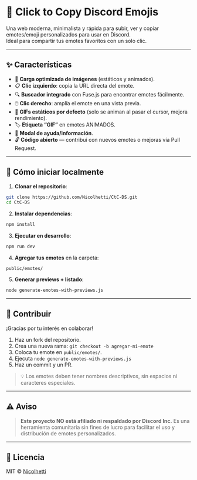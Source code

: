 # 🎉 Click to Copy Discord Emojis

Una web moderna, minimalista y rápida para subir, ver y copiar emotes/emoji personalizados para usar en Discord.  
Ideal para compartir tus emotes favoritos con un solo clic.

---

## ✨ Características

- 💾 **Carga optimizada de imágenes** (estáticos y animados).
- 📋 **Clic izquierdo**: copia la URL directa del emote.
- 🔍 **Buscador integrado** con Fuse.js para encontrar emotes fácilmente.
- 🖱️ **Clic derecho**: amplía el emote en una vista previa.
- 🧠 **GIFs estáticos por defecto** (solo se animan al pasar el cursor, mejora rendimiento).
- 🏷️ **Etiqueta “GIF”** en emotes ANIMADOS.
- 📝 **Modal de ayuda/información**.
- 🔓 **Código abierto** — contribuí con nuevos emotes o mejoras vía Pull Request.

---

## 🚀 Cómo iniciar localmente

1. **Clonar el repositorio**:

```bash
git clone https://github.com/Nicolhetti/CtC-DS.git
cd CtC-DS
````

2. **Instalar dependencias**:

```bash
npm install
```

3. **Ejecutar en desarrollo**:

```bash
npm run dev
```

4. **Agregar tus emotes** en la carpeta:

```
public/emotes/
```

5. **Generar previews + listado**:

```bash
node generate-emotes-with-previews.js
```

---

## 🤝 Contribuir

¡Gracias por tu interés en colaborar!

1. Haz un fork del repositorio.
2. Crea una nueva rama: `git checkout -b agregar-mi-emote`
3. Coloca tu emote en `public/emotes/`.
4. Ejecuta `node generate-emotes-with-previews.js`
5. Haz un commit y un PR.

> 💡 Los emotes deben tener nombres descriptivos, sin espacios ni caracteres especiales.

---

## ⚠️ Aviso

> **Este proyecto NO está afiliado ni respaldado por Discord Inc.**
> Es una herramienta comunitaria sin fines de lucro para facilitar el uso y distribución de emotes personalizados.

---

## 📄 Licencia

MIT © [Nicolhetti](https://github.com/Nicolhetti)
